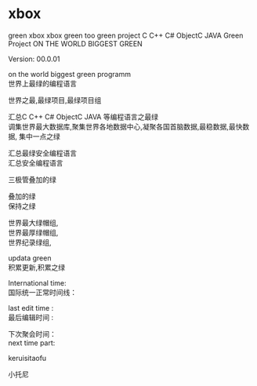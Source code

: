 # xbox
green xbox xbox green too green project C C++ C# ObjectC JAVA Green Project ON THE WORLD BIGGEST GREEN

Version: 00.0.01 


on the world biggest green programm </br>
世界上最绿的编程语言 </br>

世界之最,最绿项目,最绿项目组 </br>


汇总C C++ C# ObjectC JAVA 等编程语言之最绿 </br>
调集世界最大数据库,聚集世界各地数据中心,凝聚各国首脑数据,最稳数据,最快数据,
集中一点之绿　　</br>


汇总最绿安全编程语言 </br>
汇总安全编程语言 </br>

三极管叠加的绿</br>

叠加的绿</br>
保持之绿</br>

世界最大绿帽组,      </br>
世界最厚绿帽组,      </br>
世界纪录绿组,        </br>


updata green          </br>
积累更新,积累之绿       </br>



International time:     </br>
国际统一正常时间线：    </br>

last edit time :      </br>
最后编辑时间 :        </br>




下次聚会时间：         </br>
next time part:       </br>







keruisitaofu </br>

小托尼 </br>
